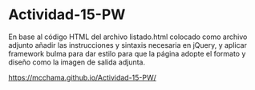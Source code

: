 # Actividad-15-PW
En base al código HTML del archivo listado.html colocado como archivo adjunto
añadir las instrucciones y sintaxis necesaria en jQuery, y aplicar framework 
bulma para dar estilo para que la página adopte el formato y diseño como la imagen de salida adjunta.

https://mcchama.github.io/Actividad-15-PW/
